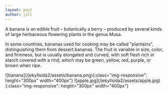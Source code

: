 ```yaml
---
layout: post
author: jill
---
```

A banana is an edible fruit – botanically a berry – produced by several kinds
of large herbaceous flowering plants in the genus Musa.

In some countries, bananas used for cooking may be called "plantains",
distinguishing them from dessert bananas. The fruit is variable in size, color,
and firmness, but is usually elongated and curved, with soft flesh rich in
starch covered with a rind, which may be green, yellow, red, purple, or brown
when ripe.
<div></div>
![banana](/jekyllsida2/assets/banana.png){:class="img-responsive": height="300px" width="400px"}
![apple.jpg](/jekyllsida2/assets/apple.jpg){:class="img-responsive": height="300px" width="400px"}


